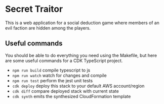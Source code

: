 # Secret Traitor

This is a web application for a social deduction game where members of an evil
faction are hidden among the players.

## Useful commands

You should be able to do everything you need using the Makefile, but here are
some useful commands for a CDK TypeScript project.

- `npm run build` compile typescript to js
- `npm run watch` watch for changes and compile
- `npm run test` perform the jest unit tests
- `cdk deploy` deploy this stack to your default AWS account/region
- `cdk diff` compare deployed stack with current state
- `cdk synth` emits the synthesized CloudFormation template
